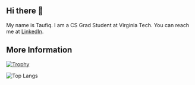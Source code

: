 ## Hi there 👋
My name is Taufiq. I am a CS Grad Student at Virginia Tech. You can reach me at [LinkedIn](https://www.linkedin.com/in/taufiq-husada-daryanto/). 

## More Information

[![Trophy](https://github-profile-trophy.vercel.app/?username=taufiqhusada&margin-w=15&column=7&title=MultiLanguage,Organizations,Commit,PullRequest,Repositories,Followers)](https://github.com/ryo-ma/github-profile-trophy)


![Top Langs](https://github-readme-stats.vercel.app/api/top-langs/?langs_count=10&username=taufiqhusada&hide=tex,css,scss,html,jupyter%20notebook&layout=compact)
